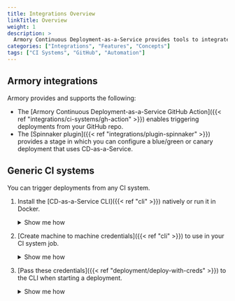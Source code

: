 ```yaml
---
title: Integrations Overview
linkTitle: Overview
weight: 1
description: >
  Armory Continuous Deployment-as-a-Service provides tools to integrate with Spinnaker and GitHub. You can also trigger deployments from any CI system by using the CD-as-a-Service CLI and machine to machine credentials.
categories: ["Integrations", "Features", "Concepts"]
tags: ["CI Systems", "GitHub", "Automation"]
---
```


## Armory integrations

Armory provides and supports the following:

* The [Armory Continuous Deployment-as-a-Service GitHub Action]({{< ref "integrations/ci-systems/gh-action" >}}) enables triggering deployments from your GitHub repo.
* The [Spinnaker plugin]({{< ref "integrations/plugin-spinnaker" >}}) provides a stage in which you can configure a blue/green or canary deployment that uses CD-as-a-Service.

## Generic CI systems

You can trigger deployments from any CI system. 

1. Install the [CD-as-a-Service CLI]({{< ref "cli" >}}) natively or run it in Docker.

   <details><summary>Show me how</summary>
   {{< include "cli/install-cli-tabpane" >}}
   </details>
1. [Create machine to machine credentials]({{< ref "cli" >}}) to use in your CI system job. 

   <details><summary>Show me how</summary>
   {{< include "client-creds.md" >}}
   </details>

1. [Pass these credentials]({{< ref "deployment/deploy-with-creds" >}}) to the CLI when starting a deployment.

   <details><summary>Show me how</summary>

   ```yaml
   armory deploy start  -c <your-client-id> -s <your-client-secret> -f <your-deploy.yaml>
   ```
   
   </details>